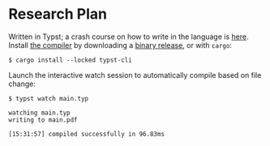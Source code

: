 # Research Plan

Written in Typst; a crash course on how to write in the language is
[here](https://typst.app/docs/tutorial/writing-in-typst/).  Install [the
compiler](https://github.com/typst/typst) by downloading a [binary
release](https://github.com/typst/typst/releases/), or with `cargo`:

```console
$ cargo install --locked typst-cli
```

Launch the interactive watch session to automatically compile based on file change:

```console
$ typst watch main.typ

watching main.typ
writing to main.pdf

[15:31:57] compiled successfully in 96.83ms
```
